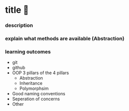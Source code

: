 # title :taco:

### description 


### explain what methods are available (Abstraction)

### learning outcomes
- git
- github
- OOP 3 pillars of the 4 pillars
    - Abstraction
    - Inheritance
    - Polymorphsim
- Good naming conventions
- Seperation of concerns
- Other